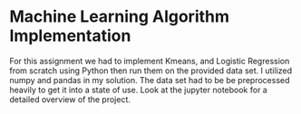 # Machine Learning Algorithm Implementation
For this assignment we had to implement Kmeans, and Logistic Regression from scratch using Python then run them on the provided data set. I utilized numpy and pandas in my solution. The data set had to be be preprocessed heavily to get it into a state of use. Look at the jupyter notebook for a detailed overview of the project.
